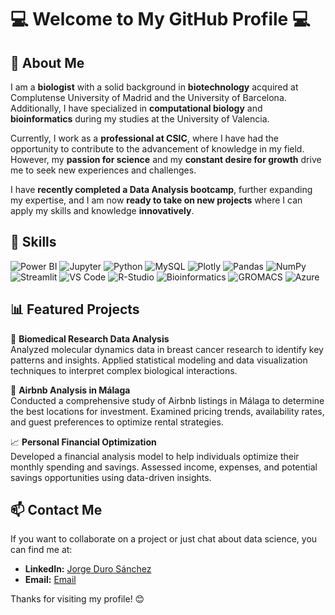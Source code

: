# 💻 Welcome to My GitHub Profile 💻

## 📌 About Me

I am a **biologist** with a solid background in **biotechnology** acquired at Complutense University of Madrid and the University of Barcelona. Additionally, I have specialized in **computational biology** and **bioinformatics** during my studies at the University of Valencia.  

Currently, I work as a **professional at CSIC**, where I have had the opportunity to contribute to the advancement of knowledge in my field. However, my **passion for science** and my **constant desire for growth** drive me to seek new experiences and challenges.  

I have **recently completed a Data Analysis bootcamp**, further expanding my expertise, and I am now **ready to take on new projects** where I can apply my skills and knowledge **innovatively**.


## 🚀 Skills

![Power BI](https://img.shields.io/badge/PowerBI-F2C811?style=for-the-badge&logo=powerbi&logoColor=black)
![Jupyter](https://img.shields.io/badge/Jupyter-F37626?style=for-the-badge&logo=jupyter&logoColor=white)
![Python](https://img.shields.io/badge/Python-3776AB?style=for-the-badge&logo=python&logoColor=white)
![MySQL](https://img.shields.io/badge/MySQL-4479A1?style=for-the-badge&logo=mysql&logoColor=white)
![Plotly](https://img.shields.io/badge/Plotly-3F4F75?style=for-the-badge&logo=plotly&logoColor=white)
![Pandas](https://img.shields.io/badge/Pandas-150458?style=for-the-badge&logo=pandas&logoColor=white)
![NumPy](https://img.shields.io/badge/NumPy-013243?style=for-the-badge&logo=numpy&logoColor=white)
![Streamlit](https://img.shields.io/badge/Streamlit-FF4B4B?style=for-the-badge&logo=streamlit&logoColor=white)
![VS Code](https://img.shields.io/badge/VSCode-007ACC?style=for-the-badge&logo=visualstudiocode&logoColor=white)
![R-Studio](https://img.shields.io/badge/RStudio-75AADB?style=for-the-badge&logo=rstudio&logoColor=white)
![Bioinformatics](https://img.shields.io/badge/Bioinformatics-4682B4?style=for-the-badge&logo=databricks&logoColor=white)
![GROMACS](https://img.shields.io/badge/GROMACS-004D40?style=for-the-badge&logo=gnu-bash&logoColor=white)
![Azure](https://img.shields.io/badge/Azure-0078D4?style=for-the-badge&logo=microsoft-azure&logoColor=white)


## 📊 Featured Projects

🔬 **Biomedical Research Data Analysis**  
Analyzed molecular dynamics data in breast cancer research to identify key patterns and insights. Applied statistical modeling and data visualization techniques to interpret complex biological interactions.

🏡 **Airbnb Analysis in Málaga**  
Conducted a comprehensive study of Airbnb listings in Málaga to determine the best locations for investment. Examined pricing trends, availability rates, and guest preferences to optimize rental strategies.

📈 **Personal Financial Optimization**  
Developed a financial analysis model to help individuals optimize their monthly spending and savings. Assessed income, expenses, and potential savings opportunities using data-driven insights.


## 📫 Contact Me
If you want to collaborate on a project or just chat about data science, you can find me at:
- **LinkedIn:** [Jorge Duro Sánchez](https://www.linkedin.com/in/jorge-duro-s%C3%A1nchez-694686230/)
- **Email:** [Email](jorge.durosanchez@gmail.com)

Thanks for visiting my profile! 😊

